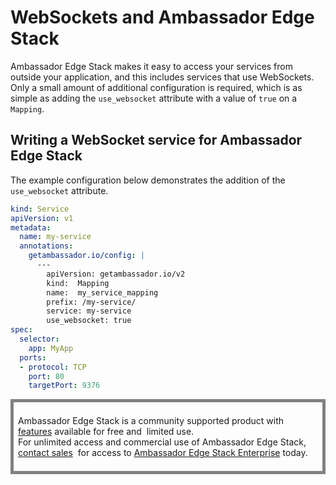 # WebSockets and Ambassador Edge Stack

Ambassador Edge Stack makes it easy to access your services from outside your application, and this includes services that use WebSockets. Only a small amount of additional configuration is required, which is as simple as adding the `use_websocket` attribute with a value of `true` on a `Mapping`.

## Writing a WebSocket service for Ambassador Edge Stack

The example configuration below demonstrates the addition of the `use_websocket` attribute.

```yaml
kind: Service
apiVersion: v1
metadata:
  name: my-service
  annotations:
    getambassador.io/config: |
      ---
        apiVersion: getambassador.io/v2
        kind:  Mapping
        name:  my_service_mapping
        prefix: /my-service/
        service: my-service
        use_websocket: true
spec:
  selector:
    app: MyApp
  ports:
  - protocol: TCP
    port: 80
    targetPort: 9376
```

<div style="border: thick solid gray;padding:0.5em"> 

Ambassador Edge Stack is a community supported product with 
[features](getambassador.io/features) available for free and 
limited use. For unlimited access and commercial use of
Ambassador Edge Stack, [contact sales](https:/www.getambassador.io/contact) 
for access to [Ambassador Edge Stack Enterprise](/user-guide/ambassador-edge-stack-enterprise) today.

</div>
</p>